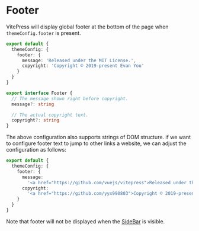 # Footer

VitePress will display global footer at the bottom of the page when `themeConfig.footer` is present.

```ts
export default {
  themeConfig: {
    footer: {
      message: 'Released under the MIT License.',
      copyright: 'Copyright © 2019-present Evan You'
    }
  }
}
```

```ts
export interface Footer {
  // The message shown right before copyright.
  message?: string

  // The actual copyright text.
  copyright?: string
}
```

The above configuration also supports strings of DOM structure. if we want to configure footer text to jump to other links a website, we can adjust the configuration as follows:

```ts
export default {
  themeConfig: {
    footer: {
      message:
        '<a href="https://github.com/vuejs/vitepress">Released under the MIT License.</a>',
      copyright:
        '<a href="https://github.com/yyx990803">Copyright © 2019-present Evan You</a>'
    }
  }
}
```

Note that footer will not be displayed when the [SideBar](./theme-sidebar) is visible.
